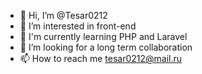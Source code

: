 - 👋 Hi, I’m @Tesar0212
- 👀 I’m interested in front-end
- 🌱 I'm currently learning PHP and Laravel
- 💞️ I’m looking for a long term collaboration
- 📫 How to reach me tesar0212@mail.ru

<!---
Tesar0212/Tesar0212 is a ✨ special ✨ repository because its `README.md` (this file) appears on your GitHub profile.
You can click the Preview link to take a look at your changes.
--->
